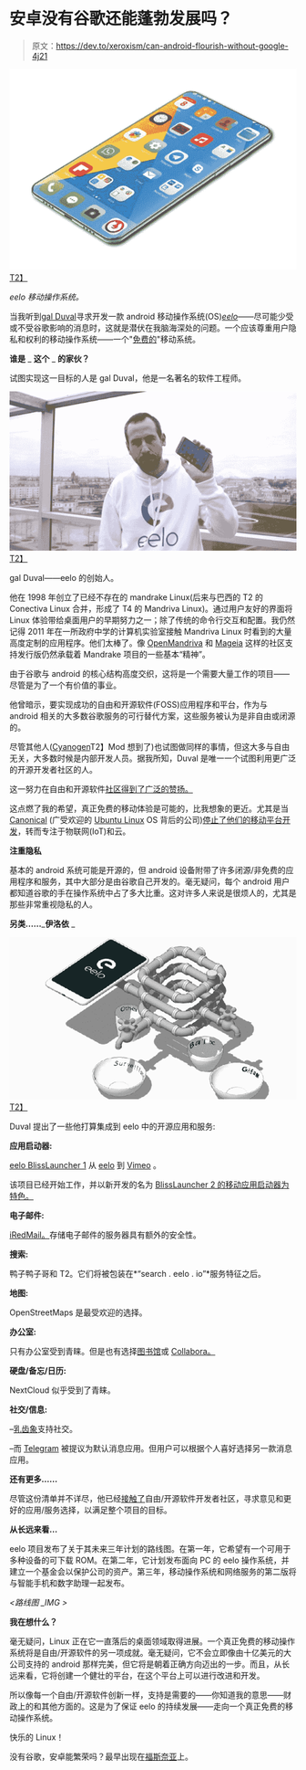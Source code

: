 # 安卓没有谷歌还能蓬勃发展吗？

> 原文：<https://dev.to/xeroxism/can-android-flourish-without-google-4j21>

[![eelo Mobile Operating System phone.](img/15c5036fc4d64827c11f3daa6a368034.png)T2】](https://i2.wp.com/fossnaija.com/wp-content/uploads/2018/01/eelo_smartphone.jpg?ssl=1)

*eelo 移动操作系统。*

当我听到[gal Duval](http://www.zdnet.com/article/eelo-a-google-less-androiad-alternative-emerges/)寻求开发一款 android 移动操作系统(OS)*[eelo](https://eelo.io/)*——尽可能少受或不受谷歌影响的消息时，这就是潜伏在我脑海深处的问题。一个应该尊重用户隐私和权利的移动操作系统——一个"[免费的](https://fossnaija.com/free-vs-non-free-softwares-blurred-edges/)"移动系统。

**谁是** _ **这个** _ **的家伙？**

试图实现这一目标的人是 gal Duval，他是一名著名的软件工程师。

[![Gaël Duval - eelo's Founder.](img/e0c8b0d158ede72509b1f12c26bffdf9.png)T2】](https://i0.wp.com/fossnaija.com/wp-content/uploads/2018/01/gael.jpg?ssl=1)

gal Duval——eelo 的创始人。

他在 1998 年创立了已经不存在的 mandrake Linux(后来与巴西的 T2 的 Conectiva Linux 合并，形成了 T4 的 Mandriva Linux)。通过用户友好的界面将 Linux 体验带给桌面用户的早期努力之一；除了传统的命令行交互和配置。我仍然记得 2011 年在一所政府中学的计算机实验室接触 Mandriva Linux 时看到的大量高度定制的应用程序。他们太棒了。像 [OpenMandriva](https://www.openmandriva.org/) 和 [Mageia](https://www.mageia.org/en/) 这样的社区支持发行版仍然承载着 Mandrake 项目的一些基本“精神”。

由于谷歌与 android 的核心结构高度交织，这将是一个需要大量工作的项目——尽管是为了一个有价值的事业。

他曾暗示，要实现成功的自由和开源软件(FOSS)应用程序和平台，作为与 android 相关的大多数谷歌服务的可行替代方案，这些服务被认为是非自由或闭源的。

尽管其他人([Cyanogen](https://en.wikipedia.org/wiki/CyanogenMod)T2】Mod 想到了)也试图做同样的事情，但这大多与自由无关，大多数时候是内部开发人员。据我所知，Duval 是唯一一个试图利用更广泛的开源开发者社区的人。

这一努力在自由和开源软件[社区得到了广泛的赞扬。](http://www.zdnet.com/article/eelo-a-google-less-android-alternative-emerges/)

这点燃了我的希望，真正免费的移动体验是可能的，比我想象的更近。尤其是当 [Canonical](https://www.canonical.com/) (广受欢迎的 [Ubuntu Linux](https://www.ubuntu.com/) OS 背后的公司)[停止了他们的移动平台开发](https://fossnaija.com/ubuntu-kills-unity-mirs-phone/)，转而专注于物联网(IoT)和云。

**注重隐私**

基本的 android 系统可能是开源的，但 android 设备附带了许多闭源/非免费的应用程序和服务，其中大部分是由谷歌自己开发的。毫无疑问，每个 android 用户都知道谷歌的手在操作系统中占了多大比重。这对许多人来说是很烦人的，尤其是那些非常重视隐私的人。

**另类……**_**伊洛依** _

[![](img/2222b60d047a34b422b1ff83cd93cd3f.png)T2】](https://i2.wp.com/fossnaija.com/wp-content/uploads/2018/01/eelo.gif?ssl=1)

Duval 提出了一些他打算集成到 eelo 中的开源应用和服务:

**应用启动器:**

[eelo BlissLauncher 1](https://vimeo.com/244533822) 从 [eelo](https://vimeo.com/user75166470) 到 [Vimeo](https://vimeo.com) 。

该项目已经开始工作，并以新开发的名为 [BlissLauncher 2 的移动应用启动器为特色。](https://eelo.io/)

**电子邮件:**

[iRedMail。](https://www.iredmail.org/)存储电子邮件的服务器具有额外的安全性。

**搜索:**

鸭子鸭子哥和 T2。它们将被包装在*“search . eelo . io”*服务特征之后。

**地图:**

OpenStreetMaps 是最受欢迎的选择。

**办公室:**

只有办公室受到青睐。但是也有选择[图书馆](https://www.libreoffice.org/)或 [Collabora。](https://www.collaboraoffice.com/)

**硬盘/备忘/日历:**

NextCloud 似乎受到了青睐。

**社交/信息:**

–[乳齿象](https://mastodon.social/)支持社交。

–而 [Telegram](https://telegram.org/) 被提议为默认消息应用。但用户可以根据个人喜好选择另一款消息应用。

**还有更多……**

尽管这份清单并不详尽，他已经[接触了](https://hackernoon.com/leaving-apple-and-google-my-eelo-odyssey-part1-the-mobile-os-f378ee247315)自由/开源软件开发者社区，寻求意见和更好的应用/服务选择，以满足整个项目的目标。

**从长远来看…**

eelo 项目发布了关于其未来三年计划的路线图。在第一年，它希望有一个可用于多种设备的可下载 ROM。在第二年，它计划发布面向 PC 的 eelo 操作系统，并建立一个基金会以保护公司的资产。第三年，移动操作系统和网络服务的第二版将与智能手机和数字助理一起发布。

*<路线图 _IMG >*

**我在想什么？**

毫无疑问，Linux 正在它一直落后的桌面领域取得进展。一个真正免费的移动操作系统将是自由/开源软件的另一项成就。毫无疑问，它不会立即像由十亿美元的大公司支持的 android 那样完美，但它将是朝着正确方向迈出的一步。而且，从长远来看，它将创建一个健壮的平台，在这个平台上可以进行改进和开发。

所以像每一个自由/开源软件创新一样，支持是需要的——你知道我的意思——财政上的和其他方面的。这是为了保证 eelo 的持续发展——走向一个真正免费的移动操作系统。

快乐的 Linux！

没有谷歌，安卓能繁荣吗？最早出现在[福斯奈亚](https://fossnaija.com)上。